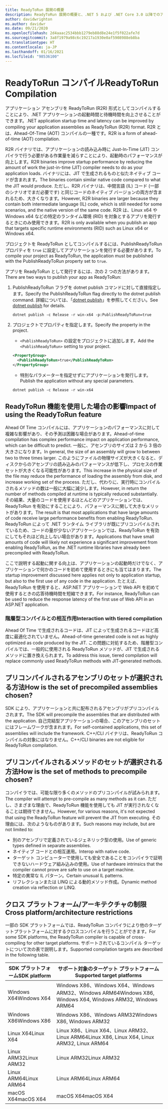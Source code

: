 ```yaml
---
title: ReadyToRun 展開の概要
description: ReadyToRun 展開の概要と、.NET 5 および .NET Core 3.0 以降でのアプリの発行の一部としてその使用を検討する必要がある理由について説明します。
author: davidwrighton
ms.author: davidwr
ms.date: 09/21/2020
ms.openlocfilehash: 2d4aaac2534bbb1279eb88d8e24e1f5f022afe7d
ms.sourcegitcommit: 3a8f1979a98c6c19217a1930e0af5908988eb8ba
ms.translationtype: HT
ms.contentlocale: ja-JP
ms.lasthandoff: 01/16/2021
ms.locfileid: "98536100"
---
```

# <a name="readytorun-compilation"></a><span data-ttu-id="3f05d-103">ReadyToRun コンパイル</span><span class="sxs-lookup"><span data-stu-id="3f05d-103">ReadyToRun Compilation</span></span>

<span data-ttu-id="3f05d-104">アプリケーション アセンブリを ReadyToRun (R2R) 形式としてコンパイルすることにより、.NET アプリケーションの起動時間と待機時間を向上させることができます。</span><span class="sxs-lookup"><span data-stu-id="3f05d-104">.NET application startup time and latency can be improved by compiling your application assemblies as ReadyToRun (R2R) format.</span></span> <span data-ttu-id="3f05d-105">R2R とは、Ahead-Of-Time (AOT) コンパイルの一種です。</span><span class="sxs-lookup"><span data-stu-id="3f05d-105">R2R is a form of ahead-of-time (AOT) compilation.</span></span>

<span data-ttu-id="3f05d-106">R2R バイナリでは、アプリケーションの読み込み時に Just-In-Time (JIT) コンパイラで行う必要がある作業量を減らすことにより、起動時のパフォーマンスが向上します。</span><span class="sxs-lookup"><span data-stu-id="3f05d-106">R2R binaries improve startup performance by reducing the amount of work the just-in-time (JIT) compiler needs to do as your application loads.</span></span> <span data-ttu-id="3f05d-107">バイナリには、JIT で生成されるものと似たネイティブ コードが含まれます。</span><span class="sxs-lookup"><span data-stu-id="3f05d-107">The binaries contain similar native code compared to what the JIT would produce.</span></span> <span data-ttu-id="3f05d-108">ただし、R2R バイナリは、中間言語 (IL) コード (一部のシナリオでまだ必要です) と同じコードのネイティブ バージョンの両方が含まれるため、大きくなります。</span><span class="sxs-lookup"><span data-stu-id="3f05d-108">However, R2R binaries are larger because they contain both intermediate language (IL) code, which is still needed for some scenarios, and the native version of the same code.</span></span> <span data-ttu-id="3f05d-109">R2R は、Linux x64 や Windows x64 などの特定のランタイム環境 (RID) を対象とするアプリを発行するときにのみ使用できます。</span><span class="sxs-lookup"><span data-stu-id="3f05d-109">R2R is only available when you publish an app that targets specific runtime environments (RID) such as Linux x64 or Windows x64.</span></span>

<span data-ttu-id="3f05d-110">プロジェクトを ReadyToRun としてコンパイルするには、PublishReadyToRun プロパティを `true` に設定してアプリケーションを発行する必要があります。</span><span class="sxs-lookup"><span data-stu-id="3f05d-110">To compile your project as ReadyToRun, the application must be published with the PublishReadyToRun property set to `true`.</span></span>

<span data-ttu-id="3f05d-111">アプリを ReadyToRun として発行するには、次の 2 つの方法があります。</span><span class="sxs-lookup"><span data-stu-id="3f05d-111">There are two ways to publish your app as ReadyToRun:</span></span>

01. <span data-ttu-id="3f05d-112">PublishReadyToRun フラグを dotnet publish コマンドに対して直接指定します。</span><span class="sxs-lookup"><span data-stu-id="3f05d-112">Specify the PublishReadyToRun flag directly to the dotnet publish command.</span></span> <span data-ttu-id="3f05d-113">詳細については、「[dotnet publish](../tools/dotnet-publish.md)」を参照してください。</span><span class="sxs-lookup"><span data-stu-id="3f05d-113">See [dotnet publish](../tools/dotnet-publish.md) for details.</span></span>

    ```dotnetcli
    dotnet publish -c Release -r win-x64 -p:PublishReadyToRun=true
    ```

02. <span data-ttu-id="3f05d-114">プロジェクトでプロパティを指定します。</span><span class="sxs-lookup"><span data-stu-id="3f05d-114">Specify the property in the project.</span></span>

    - <span data-ttu-id="3f05d-115">`<PublishReadyToRun>` の設定をプロジェクトに追加します。</span><span class="sxs-lookup"><span data-stu-id="3f05d-115">Add the `<PublishReadyToRun>` setting to your project.</span></span>

    ```xml
    <PropertyGroup>
      <PublishReadyToRun>true</PublishReadyToRun>
    </PropertyGroup>
    ```

    - <span data-ttu-id="3f05d-116">特別なパラメーターを指定せずにアプリケーションを発行します。</span><span class="sxs-lookup"><span data-stu-id="3f05d-116">Publish the application without any special parameters.</span></span>

    ```dotnetcli
    dotnet publish -c Release -r win-x64
    ```

## <a name="impact-of-using-the-readytorun-feature"></a><span data-ttu-id="3f05d-117">ReadyToRun 機能を使用した場合の影響</span><span class="sxs-lookup"><span data-stu-id="3f05d-117">Impact of using the ReadyToRun feature</span></span>

<span data-ttu-id="3f05d-118">Ahead Of Time コンパイルには、アプリケーションのパフォーマンスに対して複雑な影響があり、その予測は困難な場合があります。</span><span class="sxs-lookup"><span data-stu-id="3f05d-118">Ahead-of-time compilation has complex performance impact on application performance, which can be difficult to predict.</span></span> <span data-ttu-id="3f05d-119">一般に、アセンブリのサイズは 2 から 3 倍の大きさになります。</span><span class="sxs-lookup"><span data-stu-id="3f05d-119">In general, the size of an assembly will grow to between two to three times larger.</span></span> <span data-ttu-id="3f05d-120">このようにファイルの物理サイズが大きくなると、ディスクからのアセンブリの読み込みのパフォーマンスが低下し、プロセスの作業セットが大きくなる可能性があります。</span><span class="sxs-lookup"><span data-stu-id="3f05d-120">This increase in the physical size of the file may reduce the performance of loading the assembly from disk, and increase working set of the process.</span></span> <span data-ttu-id="3f05d-121">ただし、代わりに、実行時にコンパイルされるメソッドの数は一般に大幅に減少します。</span><span class="sxs-lookup"><span data-stu-id="3f05d-121">However, in return the number of methods compiled at runtime is typically reduced substantially.</span></span> <span data-ttu-id="3f05d-122">その結果、大量のコードを使用するほとんどのアプリケーションでは、ReadyToRun を有効にすることにより、パフォーマンスに関して大きなメリットがあります。</span><span class="sxs-lookup"><span data-stu-id="3f05d-122">The result is that most applications that have large amounts of code receive large performance benefits from enabling ReadyToRun.</span></span> <span data-ttu-id="3f05d-123">ReadyToRun によって .NET ランタイム ライブラリが既にプリコンパイルされているため、コードの量が少ないアプリケーションでは、ReadyToRun を有効にしてもそれほど向上しない場合があります。</span><span class="sxs-lookup"><span data-stu-id="3f05d-123">Applications that have small amounts of code will likely not experience a significant improvement from enabling ReadyToRun, as the .NET runtime libraries have already been precompiled with ReadyToRun.</span></span>

<span data-ttu-id="3f05d-124">ここで説明する起動に関する向上は、アプリケーションの起動時だけでなく、アプリケーションで何かのコードを初めて使用するときにも当てはまります。</span><span class="sxs-lookup"><span data-stu-id="3f05d-124">The startup improvement discussed here applies not only to application startup, but also to the first use of any code in the application.</span></span> <span data-ttu-id="3f05d-125">たとえば、ReadyToRun を使用すると、ASP.NET アプリケーションで Web API を初めて使用するときの応答待機時間を短縮できます。</span><span class="sxs-lookup"><span data-stu-id="3f05d-125">For instance, ReadyToRun can be used to reduce the response latency of the first use of Web API in an ASP.NET application.</span></span>

### <a name="interaction-with-tiered-compilation"></a><span data-ttu-id="3f05d-126">階層型コンパイルとの相互作用</span><span class="sxs-lookup"><span data-stu-id="3f05d-126">Interaction with tiered compilation</span></span>

<span data-ttu-id="3f05d-127">Ahead Of Time で生成されるコードは、JIT によって生成されるコードほど高度に最適化されていません。</span><span class="sxs-lookup"><span data-stu-id="3f05d-127">Ahead-of-time generated code is not as highly optimized as code produced by the JIT.</span></span> <span data-ttu-id="3f05d-128">この問題に対処するため、階層型コンパイルでは、一般的に使用される ReadyToRun メソッドが、JIT で生成されるメソッドに置き換えられます。</span><span class="sxs-lookup"><span data-stu-id="3f05d-128">To address this issue, tiered compilation will replace commonly used ReadyToRun methods with JIT-generated methods.</span></span>

## <a name="how-is-the-set-of-precompiled-assemblies-chosen"></a><span data-ttu-id="3f05d-129">プリコンパイルされるアセンブリのセットが選択される方法</span><span class="sxs-lookup"><span data-stu-id="3f05d-129">How is the set of precompiled assemblies chosen?</span></span>

<span data-ttu-id="3f05d-130">SDK により、アプリケーションと共に配布されるアセンブリがプリコンパイルされます。</span><span class="sxs-lookup"><span data-stu-id="3f05d-130">The SDK will precompile the assemblies that are distributed with the application.</span></span> <span data-ttu-id="3f05d-131">自己完結型アプリケーションの場合、このアセンブリのセットにはフレームワークが含まれます。</span><span class="sxs-lookup"><span data-stu-id="3f05d-131">For self-contained applications, this set of assemblies will include the framework.</span></span> <span data-ttu-id="3f05d-132">C++/CLI バイナリは、ReadyToRun コンパイルの対象にはなりません。</span><span class="sxs-lookup"><span data-stu-id="3f05d-132">C++/CLI binaries are not eligible for ReadyToRun compilation.</span></span>

## <a name="how-is-the-set-of-methods-to-precompile-chosen"></a><span data-ttu-id="3f05d-133">プリコンパイルされるメソッドのセットが選択される方法</span><span class="sxs-lookup"><span data-stu-id="3f05d-133">How is the set of methods to precompile chosen?</span></span>

<span data-ttu-id="3f05d-134">コンパイラでは、可能な限り多くのメソッドのプリコンパイルが試みられます。</span><span class="sxs-lookup"><span data-stu-id="3f05d-134">The compiler will attempt to pre-compile as many methods as it can.</span></span> <span data-ttu-id="3f05d-135">ただし、さまざまな理由で、ReadyToRun 機能を使用しても JIT が実行されなくなることは期待できません。</span><span class="sxs-lookup"><span data-stu-id="3f05d-135">However, for various reasons, it's not expected that using the ReadyToRun feature will prevent the JIT from executing.</span></span> <span data-ttu-id="3f05d-136">その理由には、次のようなものがあります。</span><span class="sxs-lookup"><span data-stu-id="3f05d-136">Such reasons may include, but are not limited to:</span></span>

- <span data-ttu-id="3f05d-137">別のアセンブリで定義されているジェネリック型の使用。</span><span class="sxs-lookup"><span data-stu-id="3f05d-137">Use of generic types defined in separate assemblies.</span></span>
- <span data-ttu-id="3f05d-138">ネイティブ コードとの相互運用。</span><span class="sxs-lookup"><span data-stu-id="3f05d-138">Interop with native code.</span></span>
- <span data-ttu-id="3f05d-139">ターゲット コンピューターで使用しても安全であることをコンパイラで証明できないハードウェア組み込みの使用。</span><span class="sxs-lookup"><span data-stu-id="3f05d-139">Use of hardware intrinsics that the compiler cannot prove are safe to use on a target machine.</span></span>
- <span data-ttu-id="3f05d-140">特定の異常な IL パターン。</span><span class="sxs-lookup"><span data-stu-id="3f05d-140">Certain unusual IL patterns.</span></span>
- <span data-ttu-id="3f05d-141">リフレクションまたは LINQ による動的メソッド作成。</span><span class="sxs-lookup"><span data-stu-id="3f05d-141">Dynamic method creation via reflection or LINQ.</span></span>

## <a name="cross-platformarchitecture-restrictions"></a><span data-ttu-id="3f05d-142">クロス プラットフォーム/アーキテクチャの制限</span><span class="sxs-lookup"><span data-stu-id="3f05d-142">Cross platform/architecture restrictions</span></span>

<span data-ttu-id="3f05d-143">一部の SDK プラットフォームでは、ReadyToRun コンパイラにより他のターゲットプラットフォームに対するクロスコンパイルを行うことができます。</span><span class="sxs-lookup"><span data-stu-id="3f05d-143">For some SDK platforms, the ReadyToRun compiler is capable of cross-compiling for other target platforms.</span></span> <span data-ttu-id="3f05d-144">サポートされているコンパイル ターゲットについて次の表で説明します。</span><span class="sxs-lookup"><span data-stu-id="3f05d-144">Supported compilation targets are described in the following table.</span></span>

| <span data-ttu-id="3f05d-145">SDK プラットフォーム</span><span class="sxs-lookup"><span data-stu-id="3f05d-145">SDK platform</span></span> | <span data-ttu-id="3f05d-146">サポート対象のターゲット プラットフォーム</span><span class="sxs-lookup"><span data-stu-id="3f05d-146">Supported target platforms</span></span> |
| ------------ | --------------------------- |
| <span data-ttu-id="3f05d-147">Windows X64</span><span class="sxs-lookup"><span data-stu-id="3f05d-147">Windows X64</span></span>  | <span data-ttu-id="3f05d-148">Windows X86、Windows X64、Windows ARM32、Windows ARM64</span><span class="sxs-lookup"><span data-stu-id="3f05d-148">Windows X86, Windows X64, Windows ARM32, Windows ARM64</span></span> |
| <span data-ttu-id="3f05d-149">Windows X86</span><span class="sxs-lookup"><span data-stu-id="3f05d-149">Windows X86</span></span>  | <span data-ttu-id="3f05d-150">Windows X86、Windows ARM32</span><span class="sxs-lookup"><span data-stu-id="3f05d-150">Windows X86, Windows ARM32</span></span> |
| <span data-ttu-id="3f05d-151">Linux X64</span><span class="sxs-lookup"><span data-stu-id="3f05d-151">Linux X64</span></span>    | <span data-ttu-id="3f05d-152">Linux X86、Linux X64、Linux ARM32、Linux ARM64</span><span class="sxs-lookup"><span data-stu-id="3f05d-152">Linux X86, Linux X64, Linux ARM32, Linux ARM64</span></span> |
| <span data-ttu-id="3f05d-153">Linux ARM32</span><span class="sxs-lookup"><span data-stu-id="3f05d-153">Linux ARM32</span></span>  | <span data-ttu-id="3f05d-154">Linux ARM32</span><span class="sxs-lookup"><span data-stu-id="3f05d-154">Linux ARM32</span></span> |
| <span data-ttu-id="3f05d-155">Linux ARM64</span><span class="sxs-lookup"><span data-stu-id="3f05d-155">Linux ARM64</span></span>  | <span data-ttu-id="3f05d-156">Linux ARM64</span><span class="sxs-lookup"><span data-stu-id="3f05d-156">Linux ARM64</span></span> |
| <span data-ttu-id="3f05d-157">macOS X64</span><span class="sxs-lookup"><span data-stu-id="3f05d-157">macOS X64</span></span>    | <span data-ttu-id="3f05d-158">macOS X64</span><span class="sxs-lookup"><span data-stu-id="3f05d-158">macOS X64</span></span> |
